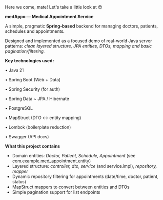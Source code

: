 Here we come, mate! Let's take a little look at 😌


**medAppo — Medical Appointment Service**

A simple, pragmatic **Spring-based** backend for 
managing doctors, patients, schedules and appointments.

Designed and implemented as a focused demo of real-world Java server patterns: 
_clean layered structure, JPA entities, DTOs, mapping and basic pagination/filtering._

**Key technologies used:**

• Java 21

• Spring Boot (Web + Data)

• Spring Security (for auth)

• Spring Data ~ JPA / Hibernate

• PostgreSQL

• MapStruct (DTO ↔ entity mapping)

• Lombok (boilerplate reduction)

• Swagger (API docs)


**What this project contains**

- Domain entities: _Doctor, Patient, Schedule, Appointment_ (see com.example.med_appointment.entity)
- Layered structure: _controller, dto, service_ (and service.impl), _repository, mapper_
- Dynamic repository filtering for appointments (date/time, doctor, patient, status)
- MapStruct mappers to convert between entities and DTOs
- Simple pagination support for list endpoints
